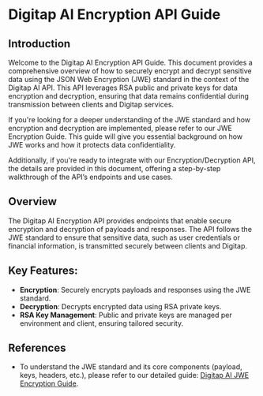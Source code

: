 # Digitap AI Encryption API Guide
## Introduction
Welcome to the Digitap AI Encryption API Guide. This document provides a comprehensive overview of how to securely encrypt and decrypt sensitive data using the JSON Web Encryption (JWE) standard in the context of the Digitap AI API. This API leverages RSA public and private keys for data encryption and decryption, ensuring that data remains confidential during transmission between clients and Digitap services.

If you're looking for a deeper understanding of the JWE standard and how encryption and decryption are implemented, please refer to our JWE Encryption Guide. This guide will give you essential background on how JWE works and how it protects data confidentiality.

Additionally, if you're ready to integrate with our Encryption/Decryption API, the details are provided in this document, offering a step-by-step walkthrough of the API’s endpoints and use cases.

## Overview
The Digitap AI Encryption API provides endpoints that enable secure encryption and decryption of payloads and responses. The API follows the JWE standard to ensure that sensitive data, such as user credentials or financial information, is transmitted securely between clients and Digitap.

## Key Features:
* **Encryption**: Securely encrypts payloads and responses using the JWE standard.
* **Decryption**: Decrypts encrypted data using RSA private keys.
* **RSA Key Management**: Public and private keys are managed per environment and client, ensuring tailored security.

## References
* To understand the JWE standard and its core components (payload, keys, headers, etc.), please 
  refer to our detailed guide: [Digitap AI JWE Encryption Guide](https://github.com/DigiTapAi/digitap_ai_api_encryption/blob/master/jwe-implementation/README.md).
